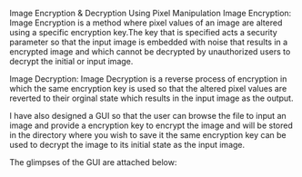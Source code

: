 Image Encryption & Decryption Using Pixel Manipulation
Image Encryption: Image Encryption is a method where pixel values of an image are altered using a specific encryption key.The key that is specified acts a security parameter so that the input image is embedded with noise that results in a encrypted image and which cannot be decrypted by unauthorized users to decrypt the initial or input image.

Image Decryption: Image Decryption is a reverse process of encryption in which the same encryption key is used so that the altered pixel values are reverted to their orginal state which results in the input image as the output.

I have also designed a GUI so that the user can browse the file to input an image and provide a encryption key to encrypt the image and will be stored in the directory where you wish to save it the same encryption key can be used to decrypt the image to its initial state as the input image.

The glimpses of the GUI are attached below:
